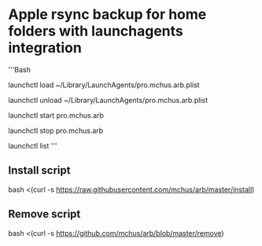
# Apple rsync backup for home folders with launchagents integration

'''Bash

launchctl load ~/Library/LaunchAgents/pro.mchus.arb.plist

launchctl unload ~/Library/LaunchAgents/pro.mchus.arb.plist

launchctl start pro.mchus.arb

launchctl stop pro.mchus.arb

launchctl list
'''

## Install script

bash <(curl -s https://raw.githubusercontent.com/mchus/arb/master/install)

## Remove script

bash <(curl -s https://github.com/mchus/arb/blob/master/remove)
